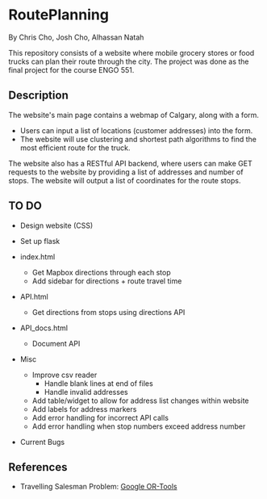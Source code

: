 # RoutePlanning
By Chris Cho, Josh Cho, Alhassan Natah

This repository consists of a website where mobile grocery stores or food trucks can plan their route through the city. The project was done as the final project for the course ENGO 551.

<Insert website link>

## Description
The website's main page contains a webmap of Calgary, along with a form.
- Users can input a list of locations (customer addresses) into the form.
- The website will use clustering and shortest path algorithms to find the most efficient route for the truck.

The website also has a RESTful API backend, where users can make GET requests to the website by providing a list of addresses and number of stops. The website will output a list of coordinates for the route stops.

## TO DO

- Design website (CSS)
- Set up flask

- index.html
  - Get Mapbox directions through each stop
  - Add sidebar for directions + route travel time

- API.html
  - Get directions from stops using directions API

- API_docs.html
  - Document API

- Misc
  - Improve csv reader
    - Handle blank lines at end of files
    - Handle invalid addresses
  - Add table/widget to allow for address list changes within website
  - Add labels for address markers
  - Add error handling for incorrect API calls
  - Add error handling when stop numbers exceed address number

- Current Bugs

## References
- Travelling Salesman Problem: [Google OR-Tools](https://developers.google.com/optimization/routing/tsp)
